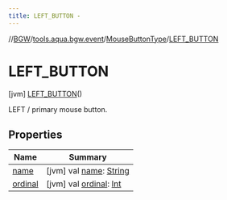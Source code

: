 ```yaml
---
title: LEFT_BUTTON -
---
```

//[BGW](../../../../index.md)/[tools.aqua.bgw.event](../../index.md)/[MouseButtonType](../index.md)/[LEFT_BUTTON](index.md)



# LEFT_BUTTON  
 [jvm] [LEFT_BUTTON](index.md)()  


LEFT / primary mouse button.

   


## Properties  
  
|  Name |  Summary | 
|---|---|
| <a name="tools.aqua.bgw.event/MouseButtonType.LEFT_BUTTON/name/#/PointingToDeclaration/"></a>[name](name.md)| <a name="tools.aqua.bgw.event/MouseButtonType.LEFT_BUTTON/name/#/PointingToDeclaration/"></a> [jvm] val [name](name.md): [String](https://kotlinlang.org/api/latest/jvm/stdlib/kotlin/-string/index.html)   <br>|
| <a name="tools.aqua.bgw.event/MouseButtonType.LEFT_BUTTON/ordinal/#/PointingToDeclaration/"></a>[ordinal](ordinal.md)| <a name="tools.aqua.bgw.event/MouseButtonType.LEFT_BUTTON/ordinal/#/PointingToDeclaration/"></a> [jvm] val [ordinal](ordinal.md): [Int](https://kotlinlang.org/api/latest/jvm/stdlib/kotlin/-int/index.html)   <br>|

